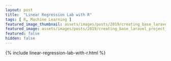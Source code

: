 ```yaml
---
layout: post
title:  "Linear Regression Lab with R"
tags: [ R, Machine Learning ]
featured_image_thumbnail: assets/images/posts/2019/creating_base_laravel_project_template_p2_title_thumbnail.png
featured_image: assets/images/posts/2019/creating_base_laravel_project_template_p2_title.png
featured: false
hidden: false
---
```


{% include linear-regression-lab-with-r.html %}
